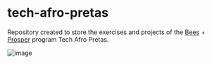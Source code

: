 # tech-afro-pretas

Repository created to store the exercises and projects of the [Bees](https://www.linkedin.com/company/beesbrasil/) + [Prosper](https://www.linkedin.com/company/prosper-tech-talents/) program Tech Afro Pretas.

![image](https://user-images.githubusercontent.com/66336900/232821542-c6402124-16f2-49ce-91fe-3d2d17a71a8b.png)
